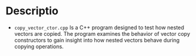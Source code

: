 # Descriptio 

- `copy_vector_ctor.cpp` Is a C++ program designed to test how nested vectors are copied. The program examines the behavior of vector copy constructors to gain insight into how nested vectors behave during copying operations.
